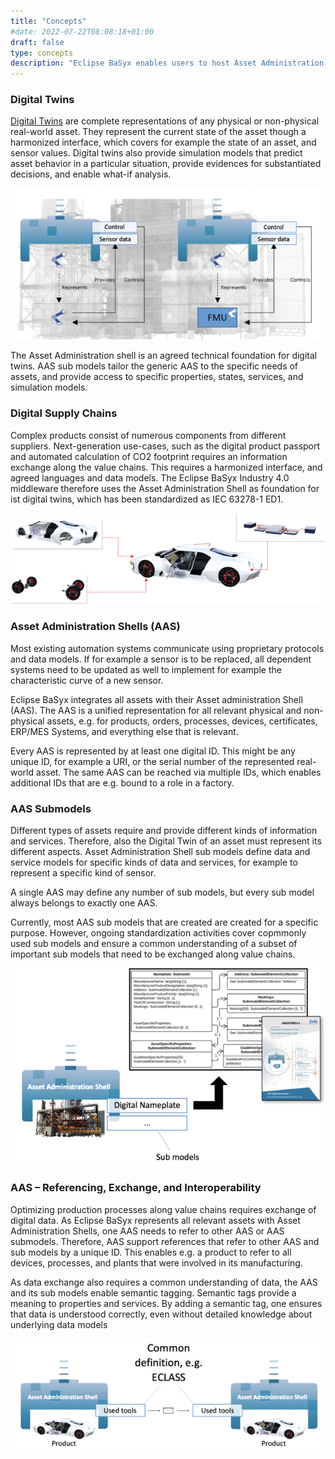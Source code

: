```yaml
---
title: "Concepts"
#date: 2022-07-22T08:08:18+01:00
draft: false
type: concepts
description: "Eclipse BaSyx enables users to host Asset Administration Shells, referencing AAS Submodels, and it also allows data exchange and interoperability between MES and ERP systems."
---
```


<!-- ![AAS Holistic ilustration alt](images/holistic_aas.png) -->

### Digital Twins

<a href="https://www.iese.fraunhofer.de/en/services/digital-twin.html" target="_blank">Digital Twins</a> are complete representations of any physical or non-physical real-world asset. They represent the current state of the asset though a harmonized interface, which covers for example the state of an asset, and sensor values. Digital twins also provide simulation models that predict asset behavior in a particular situation, provide evidences for substantiated decisions, and enable what-if analysis. 

![Fig 3: Digital Twins ilustration](images/digital_twins.png)

The Asset Administration shell is an agreed technical foundation for digital twins. AAS sub models tailor the generic AAS to the specific needs of assets, and provide access to specific properties, states, services, and simulation models.


### Digital Supply Chains

Complex products consist of numerous components from different suppliers. Next-generation use-cases, such as the digital product passport and automated calculation of CO2 footprint requires an information exchange along the value chains. This requires a harmonized interface, and agreed languages and data models. The Eclipse BaSyx Industry 4.0 middleware therefore uses the Asset Administration Shell as foundation for ist digital twins, which has been standardized as IEC 63278-1 ED1.

![Fig 4: Digital Twins ilustration](images/digital_supply_chains.png)


### Asset Administration Shells (AAS)

Most existing automation systems communicate using proprietary protocols and data models. If for example a sensor is to be replaced, all dependent systems need to be updated as well to implement for example the characteristic curve of a new sensor.

Eclipse BaSyx integrates all assets with their Asset administration Shell (AAS). The AAS is a unified representation for all relevant physical and non-physical assets, e.g. for products, orders, processes, devices, certificates, ERP/MES Systems, and everything else that is relevant. 

Every AAS is represented by at least one digital ID. This might be any unique ID, for example a URI, or the serial number of the represented real-world asset. The same AAS can be reached via multiple IDs, which enables additional IDs that are e.g. bound to a role in a factory.


<!-- ![AAS Data ilustration alt](images/aas_data.png) -->


### AAS Submodels

Different types of assets require and provide different kinds of information and services. Therefore, also the Digital Twin of an asset must represent its different aspects. Asset Administration Shell sub models define data and service models for specific kinds of data and services, for example to represent a specific kind of sensor. 

A single AAS may define any number of sub models, but every sub model always belongs to exactly one AAS. 

Currently, most AAS sub models that are created are created for a specific purpose. However, ongoing standardization activities cover copmmonly used sub models and ensure a common understanding of a subset of important sub models that need to be exchanged along value chains. 


![AAS Submodels ilustration alt](images/aas_submodels.png)


### AAS – Referencing, Exchange, and Interoperability

<!-- {{< figure src="./images/aas_reference_and_exchange.png" class="img-left">}} 
![AAS Referencing and Exchange ilustration alt](images/aas_reference_and_exchange.png) -->

Optimizing production processes along value chains requires exchange of digital data. As Eclipse BaSyx represents all relevant assets with Asset Administration Shells, one AAS needs to refer to other AAS or AAS submodels. Therefore, AAS support references that refer to other AAS and sub models by a unique ID. This enables e.g. a product to refer to all devices, processes, and plants that were involved in its manufacturing.

As data exchange also requires a common understanding of data, the AAS and its sub models enable semantic tagging. Semantic tags provide a meaning to properties and services. By adding a semantic tag, one ensures that data is understood correctly, even without detailed knowledge about underlying data models

![Interoperability ilustration alt](images/interoperability.png)


<!--
### Interoperability

Digital twins based on AAS and AAS sub models digitize value chains. This requires e.g. inter-company interactions. Today, these interactions are limited by different protocols and data models, which limit data exchange abilities. 

Exchanging data requires a common understanding with respect to the meaning of data. The AAS and its sub models enable semantic tagging, to provide this meaning. By adding a semantic meaning to services and properties, one ensures that data is understood correctly, even without detail knowledge about underlying data models.


### Integrating Live Process Data from Assets

Digital Twins shall represent the current state of an asset. Therefore, AAS sub models need to connect to real-world entities, e.g. devices or software systems, and provide access to live data through properties and services. A vibration sub model would for example provide recent measurements from vibration sensors.

Eclipse BaSyx connects digital twins to real-world assets with data provider components that communicate through a variety of IoT, IIoT protocols, such as OPC UA, MQTT, http/REST, as well as field bus protocols with assets. AAS sub models optionally preprocess raw data, and provide data through sub model properties and services. 

Sub models may notify MQTT subscribers about relevant changes in property values to avoid polling of values. 

![Live Process data from asset ilustration alt](images/live_process_aas.png)


### Unified Interfaces to Assets, Data, and Everything Else

{{< figure src="./images/unified_interfaces_aas_data.png" class="img-right">}}

Digital twins need to integrate a lot of data sources. AAS sub models may therefore serve as „plugins“, i.e. unified interfaces to legacy systems and information that need to be integrated into digitized manufacturing processes.

This simplifies the integration of high specific systems, such as databases, web services, and ontologies that enable e.g. access to PLM data, or recipes. 

This enables the integration of existing data sources with proprietary and specialized APIs, which are not supported by the Eclipse BaSyx data provider component. A common use-case is the integration of e.g. apache Kafka streams. With the Eclipse BaSyx SDKs, everybody can develop tailored AAS sub models that connect to existing, or specific systems, and therefore serve as „plugins“ for the digitized manufacturing process.


### Applications & Tools

Eclipse BaSyx provides pre-configured Industry 4.0 tools, and is compatible with ready-to-use (open-source) toolchains:

* The [*AAS Package Explorer*](https://github.com/admin-shell-io/aasx-package-explorer) enables users to create Asset Administration shells and AAS Sub Models for assets. It also enables the creation of new AAS types and sub model types.
* The BaSyx AAS Viewer application enables users to lookup AAS and sub model from a registry server, and displays AAS contents to enable process tracking.
* The open-source Eclipse Streamsheets application enables real-time data analytics, transformation and analysis.
* The open-source Grafana application visualizes data and enables the creation of dashboards and virtual control rooms.
* The open-source Node.Red application automates reaction to events, e.g. detected unusual sensor values.

![Application and tools ilustration alt](images/application_and_tools.png)
-->